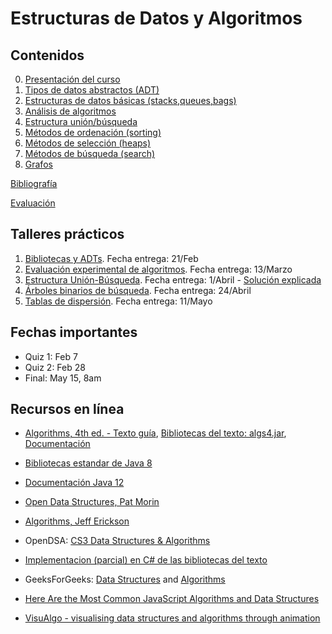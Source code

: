 # Estructuras de Datos y Algoritmos

## Contenidos  

0. [Presentación del curso](slides/00.1-Presentacion.pdf)  
1. [Tipos de datos abstractos (ADT)](1-ADT/index.html)  
2. [Estructuras de datos básicas (stacks,queues,bags)](2-EST/index.html)  
3. [Análisis de algoritmos](3-ANA/index.html)  
4. [Estructura unión/búsqueda](4-UNI/index.html)  
5. [Métodos de ordenación (sorting)](5-ORD/index.html)  
6. [Métodos de selección (heaps)](6-SEL/index.html)  
7. [Métodos de búsqueda (search)](7-BUS/index.html)  
8. [Grafos](8-GRA/index.html)  

<!--
-->

[Bibliografía](bibliografia.html)

[Evaluación](evaluacion.html)

## Talleres prácticos  

1. [Bibliotecas y ADTs](talleres/Taller1-202020.pdf). Fecha entrega: 21/Feb  
2. [Evaluación experimental de algoritmos](talleres/Taller2-202010.pdf). Fecha entrega: 13/Marzo  
3. [Estructura Unión-Búsqueda](talleres/Taller3-202010.pdf). Fecha entrega: 1/Abril - [Solución explicada](https://web.microsoftstream.com/video/7c40314e-0977-48b0-9a84-3701c6bad9d8)  
4. [Árboles binarios de búsqueda](https://jmlon.github.io/Estructuras-Algoritmos/talleres/Taller4-202010.pdf). Fecha entrega: 24/Abril
5. [Tablas de dispersión](talleres/Taller5-202010.pdf). Fecha entrega: 11/Mayo

<!--
-->


## Fechas importantes

- Quiz 1: Feb 7
- Quiz 2: Feb 28
- Final: May 15, 8am


## Recursos en línea

- [Algorithms, 4th ed. - Texto guía](https://algs4.cs.princeton.edu/home/), [Bibliotecas del texto: algs4.jar](algs4.jar), [Documentación](https://algs4.cs.princeton.edu/code/)  

- [Bibliotecas estandar de Java 8](https://docs.oracle.com/javase/8/docs/api/)  
- [Documentación Java 12](https://docs.oracle.com/en/java/javase/12/)

- [Open Data Structures, Pat Morin](http://opendatastructures.org/)

- [Algorithms, Jeff Erickson](http://jeffe.cs.illinois.edu/teaching/algorithms/)

- OpenDSA: [CS3 Data Structures & Algorithms](https://opendsa-server.cs.vt.edu/ODSA/Books/CS3/html/index.html#)

- [Implementacion (parcial) en C# de las bibliotecas del texto](https://github.com/angellaa/algs4)

- GeeksForGeeks: [Data Structures](https://www.geeksforgeeks.org/data-structures/) and [Algorithms](https://www.geeksforgeeks.org/fundamentals-of-algorithms/)

- [Here Are the Most Common JavaScript Algorithms and Data Structures](https://medium.com/better-programming/here-are-the-most-common-javascript-algorithms-and-data-structures-ec3729050169)

- [VisuAlgo - visualising data structures and algorithms through animation](https://visualgo.net/en)  
